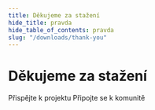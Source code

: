```yaml
---
title: Děkujeme za stažení
hide_title: pravda
hide_table_of_contents: pravda
slug: "/downloads/thank-you"
---
```


<div className="text-center margin-top--xl">

# Děkujeme za stažení

<div className="row margin-bottom--lg padding--sm flex-center">
<Link className="button button--outline button--warning button--lg margin--sm" href="/contributing">
  Přispějte k projektu
</Link>
<Link className="button button--outline button--info button--lg margin--sm" href="https://linwood.dev/matrix">
  Připojte se k komunitě
</Link>

</div>

</div>
